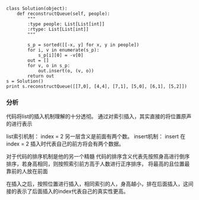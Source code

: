 ```cython
class Solution(object):
    def reconstructQueue(self, people):
        """
        :type people: List[List[int]]
        :rtype: List[List[int]]
        """

        s_p = sorted([[-x, y] for x, y in people])
        for i, v in enumerate(s_p):
            s_p[i][0] = -v[0]
        out = []
        for v, o in s_p:
            out.insert(o, (v, o))
        return out
s = Solution()
print s.reconstructQueue([[7,0], [4,4], [7,1], [5,0], [6,1], [5,2]])
```


### 分析

代码将list的插入机制理解的十分透彻。 通过对索引插入，其实直接的将位置原声的进行表示

list索引机制： index = 2 另一层含义是前面有两个数。
insert机制： insert 在 index = 2 插入时代表自己的前方将会有两个数据。 


对于代码的排序机制是他的另一个精髓
代码的排序含义代表先按照身高进行倒序排序，若身高相同，则按照索引前方高于人数进行正序排序，
将最高的且位置最靠前的人放在前面

在插入之后，按照位置进行插入，相同索引的人，身高越小，排在后面插入，这间接的表示了后面插入的index代表自己的真实性更高。